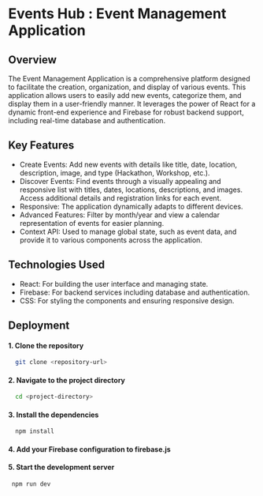 # Events Hub : Event Management Application

## Overview
The Event Management Application is a comprehensive platform designed to facilitate the creation, organization, and display of various events. This application allows users to easily add new events, categorize them, and display them in a user-friendly manner. It leverages the power of React for a dynamic front-end experience and Firebase for robust backend support, including real-time database and authentication.

## Key Features
- Create Events: Add new events with details like title, date, location, description, image, and type (Hackathon, Workshop, etc.).
- Discover Events: Find events through a visually appealing and responsive list with titles, dates, locations, descriptions, and images. Access additional details and registration links for each event.
- Responsive: The application dynamically adapts to different devices.
- Advanced Features: Filter by month/year and view a calendar representation of events for easier planning.
- Context API: Used to manage global state, such as event data, and provide it to various components across the application.

## Technologies Used
- React: For building the user interface and managing state.
- Firebase: For backend services including database and authentication.
- CSS: For styling the components and ensuring responsive design.
  
## Deployment

#### 1. Clone the repository
```bash
  git clone <repository-url>
```

#### 2. Navigate to the project directory
```bash
  cd <project-directory>
```


#### 3. Install the dependencies
```bash
  npm install
```


#### 4. Add your Firebase configuration to firebase.js

#### 5. Start the development server
```bash
 npm run dev
```
